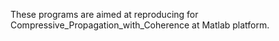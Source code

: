 These programs are aimed at reproducing for Compressive_Propagation_with_Coherence at Matlab platform.
